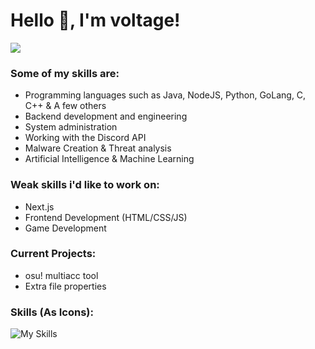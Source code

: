 <h1>Hello 👋, I'm voltage!</h1>


![](https://komarev.com/ghpvc/?username=voltage-developer&style=for-the-badge&color=af9cff)
  
### Some of my skills are:
- Programming languages such as Java, NodeJS, Python, GoLang, C, C++ & A few others
- Backend development and engineering
- System administration
- Working with the Discord API
- Malware Creation & Threat analysis
- Artificial Intelligence & Machine Learning


### Weak skills i'd like to work on:
- Next.js
- Frontend Development (HTML/CSS/JS)
- Game Development

### Current Projects:
- osu! multiacc tool
- Extra file properties


### Skills (As Icons):
![My Skills](https://skillicons.dev/icons?i=java,bash,cloudflare,tensorflow,discord,bots,go,express,gradle,lua,vim,mysql,py,sqlite,selenium,c,cpp,firebase,git,rust&perline=7)
